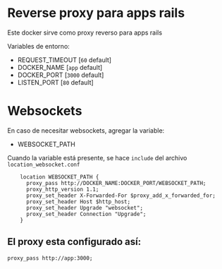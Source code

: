 # Reverse proxy para apps rails

Este docker sirve como proxy reverso para apps rails

Variables de entorno:

* REQUEST_TIMEOUT [`60` default]
* DOCKER_NAME     [`app` default]
* DOCKER_PORT     [`3000` default]
* LISTEN_PORT     [`80` default]

# Websockets

En caso de necesitar websockets, agregar la variable:

* WEBSOCKET_PATH

Cuando la variable está presente, se hace `include` del archivo `location_websocket.conf`

```
    location WEBSOCKET_PATH {
      proxy_pass http://DOCKER_NAME:DOCKER_PORT/WEBSOCKET_PATH;
      proxy_http_version 1.1;
      proxy_set_header X-Forwarded-For $proxy_add_x_forwarded_for;
      proxy_set_header Host $http_host;
      proxy_set_header Upgrade "websocket";
      proxy_set_header Connection "Upgrade";
    }
```

## El proxy esta configurado así:

```
proxy_pass http://app:3000;
```